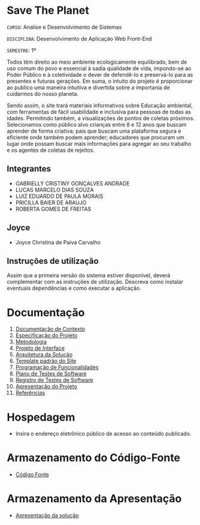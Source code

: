 # Save The Planet 

`CURSO`: Analise e Desenvolvimento de Sistemas 

`DISCIPLINA`: Desenvolvimento de Aplicação Web Front-End

`SEMESTRE`: 1º

Todos têm direito ao meio ambiente ecologicamente equilibrado, bem de uso comum do povo e essencial à sadia qualidade de vida, impondo-se ao Poder Público e à coletividade o dever de defendê-lo e preservá-lo para as presentes e futuras gerações. Em suma, o intuito do projeto é proporcionar ao publico uma maneira intuitiva e divertida sobre a importania de cuidarmos do nosso planeta. 

Sendo assim, o site trará materiais informativos sobre Educação ambiental, com ferramentas de fácil usabilidade e inclusiva para pessoas de todas as idades. Permitindo também, a visualizações de pontos de coletas próximos. Selecionamos como público alvo crianças entre 8 e 12 anos que buscam aprender de forma criativa; pais que  buscam uma plataforma segura e eficiente onde também podem aprender; educadores que procuram um lugar onde possam buscar mais informações para agregar ao seu trabalho e os agentes de coletas de rejeitos.

## Integrantes

* GABRIELLY CRISTINY GONÇALVES ANDRADE 
* LUCAS MARCELO DIAS SOUZA 
* LUIZ EDUARDO DE PAULA MORAIS 
* PRICILLA BAIER DE ARAUJO
* ROBERTA GOMES DE FREITAS 


## Joyce 

* Joyce Christina de Paiva Carvalho 

## Instruções de utilização

Assim que a primeira versão do sistema estiver disponível, deverá complementar com as instruções de utilização. Descreva como instalar eventuais dependências e como executar a aplicação.

# Documentação

<ol>
<li><a href="documentos/01-Documentação de Contexto.md"> Documentação de Contexto</a></li>
<li><a href="docs/02-Especificação do Projeto.md"> Especificação do Projeto</a></li>
<li><a href="docs/03-Metodologia.md"> Metodologia</a></li>
<li><a href="docs/04-Projeto de Interface.md"> Projeto de Interface</a></li>
<li><a href="docs/05-Arquitetura da Solução.md"> Arquitetura da Solução</a></li>
<li><a href="docs/06-Template padrão do Site.md"> Template padrão do Site</a></li>
<li><a href="docs/07-Programação de Funcionalidades.md"> Programação de Funcionalidades</a></li>
<li><a href="docs/08-Plano de Testes de Software.md"> Plano de Testes de Software</a></li>
<li><a href="docs/09-Registro de Testes de Software.md"> Registro de Testes de Software</a></li>
<li><a href="docs/10-Apresentação do Projeto.md"> Apresentação do Projeto</a></li>
<li><a href="docs/11-Referências.md"> Referências</a></li>
</ol>

# Hospedagem

* Insira o endereço eletrônico público de acesso ao conteúdo publicado. 

# Armazenamento do Código-Fonte

* <a href="src/README.md">Código Fonte</a>

# Armazenamento da Apresentação

* <a href="presentation/README.md">Apresentação da solução</a>
